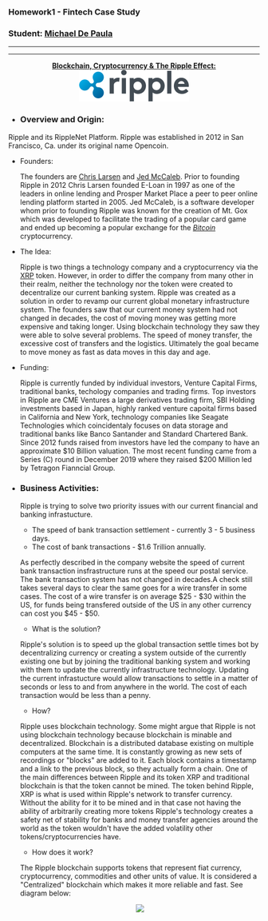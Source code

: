 ### Homework1 - Fintech Case Study
### Student: <ins>Michael De Paula<ins>

---
---
<p align="center">
    <ins><b>Blockchain, Cryptocurrency & The Ripple Effect:</b><br><ins>
    <img src=images/Ripple_logo.svg.png>
</p>


* ### __Overview and Origin:__

Ripple and its RippleNet Platform. Ripple was established in 2012 in San Francisco, Ca. under its original name Opencoin. 
* Founders:

    The founders are [Chris Larsen](https://en.wikipedia.org/wiki/Chris_Larsen)  and [Jed McCaleb](https://en.wikipedia.org/wiki/Jed_McCaleb). Prior to founding Ripple in 2012 Chris Larsen founded E-Loan in 1997 as one of the leaders in online lending and Prosper Market Place a peer to peer online lending platform started in 2005. Jed McCaleb, is a software developer whom prior to founding Ripple was known for the creation of Mt. Gox which was developed to facilitate the trading of a popular card game and ended up becoming a popular exchange for the _[Bitcoin](https://en.wikipedia.org/wiki/Bitcoin)_ cryptocurrency. 
* The Idea:
    
    Ripple is two things a technology company and a cryptocurrency via the [XRP](https://www.coindesk.com/price/xrp) token. However, in order to differ the company from many other in their realm, neither the technology nor the token were created to decentralize our current banking system. Ripple was created as a solution in order to revamp our current global monetary infrastructure system. The founders saw that our current money system had not changed in decades, the cost of moving money was getting more expensive and taking longer. Using blockchain technology they saw they were able to solve several problems. The speed of money transfer, the excessive cost of transfers and the logistics. Ultimately the goal became to move money as fast as data moves in this day and age.
* Funding:

    Ripple is currently funded by individual investors, Venture Capital Firms, traditional banks, techology companies and trading firms. Top investors in Ripple are CME Ventures a large derivatives trading firm, SBI Holding investments based in Japan, highly ranked venture capoital firms based in California and New York, technology companies like Seagate Technologies which coincidentaly focuses on data storage and traditional banks like Banco Santander and Standard Chartered Bank. Since 2012 funds raised from investors have led the company to have an approximate $10 Billion valuation. The most recent funding came from a Series (C) round in December 2019 where they raised $200 Million led by Tetragon Fianncial Group. 

* ### __Business Activities:__
    
    Ripple is trying to solve two priority issues with our current financial and banking infrastucture.
    - The speed of bank transaction settlement - currently 3 - 5 business days.
    - The cost of bank transactions - $1.6 Trillion annually.

    As perfectly described in the company website the speed of current bank transaction insfrastructure runs at the speed our postal service. The bank transaction system has not changed in decades.A check still takes several days to clear the same goes for a wire transfer in some cases. The cost of a wire transfer is on average $25 - $30 within the US, for funds being transfered outside of the US in any other currency can cost you $45 - $50. 
    - What is the solution? 
    
    Ripple's solution is to speed up the global transaction settle times bot by decentralizing currency or creating a system outside of the currently existing one but by joining the traditional banking system and working with them to update the currently infrastructure technology. Updating the current infrastucture would allow transactions to settle in a matter of seconds or less to and from anywhere in the world. The cost of each transaction would be less than a penny. 
    - How?

    Ripple uses blockchain technology. Some might argue that Ripple is not using blockchain technology because blockchain is minable and decentralized. Blockchain is a distributed database existing on multiple computers at the same time. It is constantly growing as new sets of recordings or "blocks" are added to it. Each block contains a timestamp and a link to the previous block, so they actually form a chain. One of the main differences between Ripple and its token XRP and traditional blockchain is that the token cannot be mined. The token behind Ripple, XRP is what is used within Ripple's network to transfer currency. Without the ability for it to be mined and in that case not having the ability of arbitrarily creating more tokens Ripple's technology creates a safety net of stability for banks and money transfer agencies around the world as the token wouldn't have the added volatility other tokens/cryptocurrencies have.
    - How does it work?

    The Ripple blockchain supports tokens that represent fiat currency, cryptocurrency, commodities and other units of value. It is considered a "Centralized" blockchain which makes it more reliable and fast. See diagram below:

    <p align="center">
        <img src=images/Ripple_tech_image.jpg>
        











